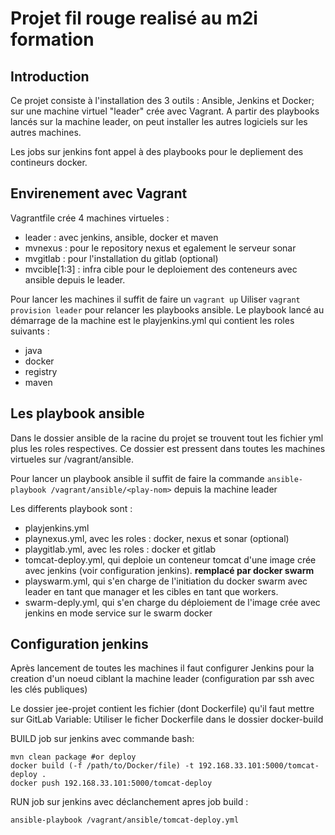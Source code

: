 # Projet fil rouge realisé au m2i formation
## Introduction
Ce projet consiste à l'installation des 3 outils : Ansible, Jenkins et Docker; sur une machine virtuel "leader" crée avec Vagrant.
A partir des playbooks lancés sur la machine leader, on peut installer les autres logiciels sur les autres machines.

Les jobs sur jenkins font appel à des playbooks pour le depliement des contineurs docker.

## Envirenement avec Vagrant
Vagrantfile crée 4 machines virtueles :

- leader : avec jenkins, ansible, docker et maven
- mvnexus : pour le repository nexus et egalement le serveur sonar
- mvgitlab : pour l'installation du gitlab (optional)
- mvcible[1:3] : infra cible pour le deploiement des conteneurs avec ansible depuis le leader.

Pour lancer les machines il suffit de faire un `vagrant up`
Uiliser `vagrant provision leader` pour relancer les playbooks ansible. Le playbook lancé au démarrage de la machine est le playjenkins.yml qui contient les roles suivants :

- java
- docker
- registry
- maven

## Les playbook ansible
Dans le dossier ansible de la racine du projet se trouvent tout les fichier yml plus les roles respectives. Ce dossier est pressent dans toutes les machines virtueles sur /vagrant/ansible.

Pour lancer un playbook ansible il suffit de faire la commande `ansible-playbook /vagrant/ansible/<play-nom>` depuis la machine leader

Les differents playbook sont :

- playjenkins.yml
- playnexus.yml, avec les roles : docker, nexus et sonar (optional)
- playgitlab.yml, avec les roles : docker et gitlab
- tomcat-deploy.yml, qui deploie un conteneur tomcat d'une image crée avec jenkins (voir configuration jenkins). **remplacé par docker swarm**
- playswarm.yml, qui s'en charge de l'initiation du docker swarm avec leader en tant que manager et les cibles en tant que workers.
- swarm-deply.yml, qui s'en charge du déploiement de l'image crée avec jenkins en mode service sur le swarm docker

## Configuration jenkins
Après lancement de toutes les machines il faut configurer Jenkins pour la creation d'un noeud ciblant la machine leader (configuration par ssh avec les clés publiques)

Le dossier jee-projet contient les fichier (dont Dockerfile) qu'il faut mettre sur GitLab
Variable: Utiliser le ficher Dockerfile dans le dossier docker-build


BUILD job sur jenkins avec commande bash:
```
mvn clean package #or deploy
docker build (-f /path/to/Docker/file) -t 192.168.33.101:5000/tomcat-deploy .
docker push 192.168.33.101:5000/tomcat-deploy
```

RUN job sur jenkins avec déclanchement apres job build :
```
ansible-playbook /vagrant/ansible/tomcat-deploy.yml
```
